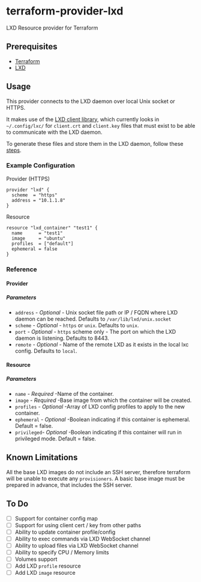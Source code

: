 # terraform-provider-lxd

LXD Resource provider for Terraform

## Prerequisites

* [Terraform](http://terraform.io)
* [LXD](https://linuxcontainers.org/lxd)

## Usage

This provider connects to the LXD daemon over local Unix socket or HTTPS.

It makes use of the [LXD client library](http://github.com/lxc/lxd), which currently looks in `~/.config/lxc/` for `client.crt` and `client.key` files that must exist to be able to communicate with the LXD daemon.

To generate these files and store them in the LXD daemon, follow these [steps](https://linuxcontainers.org/lxd/getting-started-cli/#multiple-hosts).

### Example Configuration

Provider (HTTPS)

```
provider "lxd" {
  scheme  = "https"
  address = "10.1.1.8"
}
```

Resource

```
resource "lxd_container" "test1" {
  name      = "test1"
  image     = "ubuntu"
  profiles  = ["default"]
  ephemeral = false
}
```

### Reference
#### Provider

##### Parameters

  * `address`  - *Optional* - Unix socket file path or IP / FQDN where LXD daemon can be reached. Defaults to `/var/lib/lxd/unix.socket`
  * `scheme`   - *Optional* - `https` or `unix`. Defaults to `unix`.
  * `port`     - *Optional* - `https` scheme only - The port on which the LXD daemon is listening. Defaults to 8443.
  * `remote`   - *Optional* - Name of the remote LXD as it exists in the local lxc config. Defaults to `local`.
  
#### Resource

##### Parameters

  * `name`      - *Required* -Name of the container.
  * `image`     - *Required* -Base image from which the container will be created.
  * `profiles`  - *Optional* -Array of LXD config profiles to apply to the new container.
  * `ephemeral` - *Optional* -Boolean indicating if this container is ephemeral. Default = false.
  * `privileged`- *Optional* -Boolean indicating if this container will run in privileged mode. Default = false.

## Known Limitations

All the base LXD images do not include an SSH server, therefore terraform will be unable to execute any `provisioners`.
A basic base image must be prepared in advance, that includes the SSH server.

## To Do

- [ ] Support for container config map
- [ ] Support for using client cert / key from other paths
- [ ] Ability to update container profile/config
- [ ] Ability to exec commands via LXD WebSocket channel
- [ ] Ability to upload files via LXD WebSocket channel
- [ ] Ability to specify CPU / Memory limits
- [ ] Volumes support
- [ ] Add LXD `profile` resource
- [ ] Add LXD `image` resource
